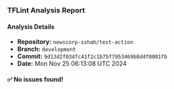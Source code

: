 ### TFLint Analysis Report
#### Analysis Details
- **Repository:** `newscorp-sshah/test-action`
- **Branch:** `development`
- **Commit:** `9d13d2f034fc41f2c1b75f7953469b8d4f0001fb`
- **Date:** Mon Nov 25 06:13:08 UTC 2024

#### :white_check_mark: No issues found!

